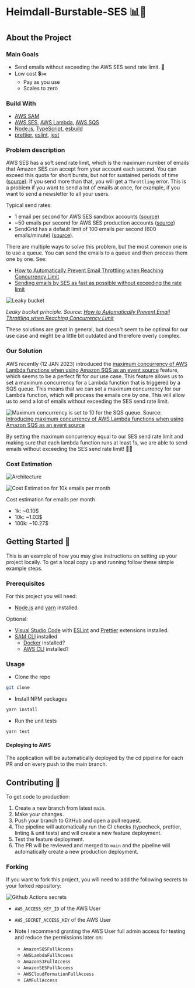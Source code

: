 # Heimdall-Burstable-SES 📊📧

## About the Project

### Main Goals

- Send emails without exceeding the AWS SES send rate limit. 📧
- Low cost 💲✂️
  - Pay as you use
  - Scales to zero

### Build With

- [AWS SAM](https://docs.aws.amazon.com/serverless-application-model/latest/developerguide/what-is-sam.html)
- [AWS SES](https://aws.amazon.com/ses/), [AWS Lambda](https://aws.amazon.com/lambda/), [AWS SQS](https://aws.amazon.com/sqs/)
- [Node.js](https://nodejs.org/en/), [TypeScript](https://www.typescriptlang.org/), [esbuild](https://esbuild.github.io/)
- [prettier](https://prettier.io/), [eslint](https://eslint.org/), [jest](https://jestjs.io/)

### Problem description

AWS SES has a soft send rate limit, which is the maximum number of emails that Amazon SES can accept from your account each second. You can exceed this quota for short bursts, but not for sustained periods of time ([source](https://docs.aws.amazon.com/ses/latest/dg/manage-sending-quotas.html)). If you send more than that, you will get a `Throttling` error. This is a problem if you want to send a lot of emails at once, for example, if you want to send a newsletter to all your users.

Typical send rates:

- 1 email per second for AWS SES sandbox accounts ([source](https://docs.aws.amazon.com/ses/latest/dg/manage-sending-quotas.html))
- ~50 emails per second for AWS SES production accounts ([source](https://stackoverflow.com/questions/61708253/sending-emails-by-ses-as-fast-as-possible-without-exceeding-the-rate-limit))
- SendGrid has a default limit of 100 emails per second (600 emails/minute) ([source](https://docs.sendgrid.com/v2-api/using_the_web_api#rate-limits)).

There are multiple ways to solve this problem, but the most common one is to use a queue. You can send the emails to a queue and then process them one by one. See:

- [How to Automatically Prevent Email Throttling when Reaching Concurrency Limit](https://aws.amazon.com/blogs/messaging-and-targeting/prevent-email-throttling-concurrency-limit/)
- [Sending emails by SES as fast as possible without exceeding the rate limit](https://stackoverflow.com/a/61916362/6664400)

![Leaky bucket](/docs/images/leaky-bucket.png)

_Leaky bucket principle. Source: [How to Automatically Prevent Email Throttling when Reaching Concurrency Limit](https://aws.amazon.com/blogs/messaging-and-targeting/prevent-email-throttling-concurrency-limit/)_

These solutions are great in general, but doesn't seem to be optimal for our use case and might be a little bit outdated and therefore overly complex.

### Our Solution

AWS recently (12 JAN 2023) introduced the [maximum concurrency of AWS Lambda functions when using Amazon SQS as an event source](https://aws.amazon.com/blogs/compute/introducing-maximum-concurrency-of-aws-lambda-functions-when-using-amazon-sqs-as-an-event-source/#:~:text=You%20can%20configure%20the%20maximum,the%20maximum%20value%20is%201000.) feature, which seems to be a perfect fit for our use case. This feature allows us to set a maximum concurrency for a Lambda function that is triggered by a SQS queue. This means that we can set a maximum concurrency for our Lambda function, which will process the emails one by one. This will allow us to send a lot of emails without exceeding the SES send rate limit.

![Maximum concurrency is set to 10 for the SQS queue.](/docs/images/maximum-concurrency.png)
Source: [Introducing maximum concurrency of AWS Lambda functions when using Amazon SQS as an event source](https://aws.amazon.com/blogs/compute/introducing-maximum-concurrency-of-aws-lambda-functions-when-using-amazon-sqs-as-an-event-source/#:~:text=You%20can%20configure%20the%20maximum,the%20maximum%20value%20is%201000.)

By setting the maximum concurrency equal to our SES send rate limit and making sure that each lambda function runs at least 1s, we are able to send emails without exceeding the SES send rate limit! 🙌🎉

### Cost Estimation

![Architecture](/docs/images/architecture.png)

![Cost Estimation for 10k emails per month](/docs/images/cost-estimation-10k.png)

Cost estimation for emails per month

- 1k: ~0.10$
- 10k: ~1.03$
- 100k: ~10.27$

## Getting Started 🚀

This is an example of how you may give instructions on setting up your project locally. To get a local copy up and running follow these simple example steps.

### Prerequisites

For this project you will need:

- [Node.js](https://nodejs.org/en/) and [yarn](https://yarnpkg.com/) installed.

Optional:

- [Visual Studio Code](https://code.visualstudio.com/) with [ESLint](https://marketplace.visualstudio.com/items?itemName=dbaeumer.vscode-eslint) and [Prettier](https://marketplace.visualstudio.com/items?itemName=esbenp.prettier-vscode) extensions installed.
- [SAM CLI](https://docs.aws.amazon.com/serverless-application-model/latest/developerguide/serverless-sam-cli-install.html) installed
  - [Docker](https://www.docker.com/) installed?
  - [AWS CLI](https://aws.amazon.com/cli/) installed?

### Usage

- Clone the repo

```sh
git clone
```

- Install NPM packages

```sh
yarn install
```

- Run the unit tests

```sh
yarn test
```

#### Deploying to AWS

The application will be automatically deployed by the cd pipeline for each PR and on every push to the main branch.

## Contributing 🤝

To get code to production:

1. Create a new branch from latest `main`.
2. Make your changes.
3. Push your branch to GitHub and open a pull request.
4. The pipeline will automatically run the CI checks (typecheck, prettier, linting & unit tests) and will create a new feature deployment.
5. Test the feature deployment.
6. The PR will be reviewed and merged to `main` and the pipeline will automatically create a new production deployment.

### Forking

If you want to fork this project, you will need to add the following secrets to your forked repository:

![Github Actions secrets](/docs/images/github-secrets.png)

- `AWS_ACCESS_KEY_ID` of the AWS User
- `AWS_SECRET_ACCESS_KEY` of the AWS User

- Note I recommend granting the AWS User full admin access for testing and reduce the permissions later on:
  - `AmazonSQSFullAccess`
  - `AWSLambdaFullAccess`
  - `AmazonS3FullAccess`
  - `AmazonSESFullAccess`
  - `AWSCloudFormationFullAccess`
  - `IAMFullAccess`
